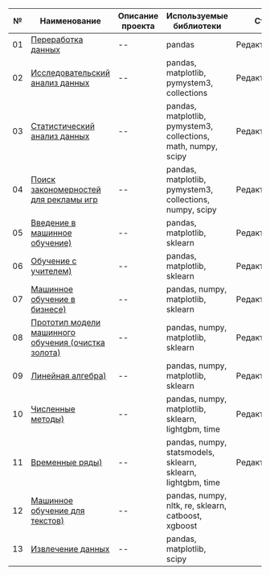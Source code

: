 №|Наименование|Описание проекта|Используемые библиотеки|Статус|
--|--|--|--|--|
01|[Переработка данных]()|--|pandas|Редактирование|
02|[Исследовательский анализ данных]()|--|pandas, matplotlib, pymystem3, collections|Редактирование|
03|[Статистический анализ данных]()|--|pandas, matplotlib, pymystem3, collections, math, numpy, scipy|Редактирование|
04|[Поиск закономерностей для рекламы игр]()|--|pandas, matplotlib, pymystem3, collections, numpy, scipy|Редактирование|
05|[Введение в машинное обучение)]()|--|pandas, matplotlib, sklearn|Редактирование|
06|[Обучение с учителем)]()|--|pandas, matplotlib, sklearn|Редактирование|
07|[Машинное обучение в бизнесе)]()|--|pandas, numpy, matplotlib, sklearn|Редактирование|
08|[Прототип модели машинного обучения (очистка золота)]()|--|pandas, numpy, matplotlib, sklearn|Редактирование|
09|[Линейная алгебра)]()|--|pandas, numpy, matplotlib, sklearn|Редактирование|
10|[Численные методы)]()|--|pandas, numpy, matplotlib, sklearn, lightgbm, time|Редактирование|
11|[Временные ряды)]()|--|pandas, numpy, statsmodels, sklearn, sklearn, lightgbm, time|Редактирование|
12|[Машинное обучение для текстов)]()|--|pandas, numpy, nltk, re, sklearn, catboost, xgboost||
13|[Извлечение данных]()|--|pandas, matplotlib, scipy||
